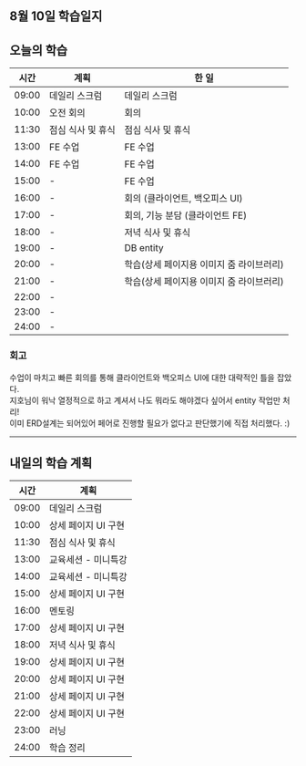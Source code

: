 ## 8월 10일 학습일지

## 오늘의 학습

| 시간  | 계획              | 한 일                                    |
| ----- | ----------------- | ---------------------------------------- |
| 09:00 | 데일리 스크럼     | 데일리 스크럼                            |
| 10:00 | 오전 회의         | 회의                                     |
| 11:30 | 점심 식사 및 휴식 | 점심 식사 및 휴식                        |
| 13:00 | FE 수업           | FE 수업                                  |
| 14:00 | FE 수업           | FE 수업                                  |
| 15:00 | -                 | FE 수업                                  |
| 16:00 | -                 | 회의 (클라이언트, 백오피스 UI)           |
| 17:00 | -                 | 회의, 기능 분담 (클라이언트 FE)          |
| 18:00 | -                 | 저녁 식사 및 휴식                        |
| 19:00 | -                 | DB entity                                |
| 20:00 | -                 | 학습(상세 페이지용 이미지 줌 라이브러리) |
| 21:00 | -                 | 학습(상세 페이지용 이미지 줌 라이브러리) |
| 22:00 | -                 |                                          |
| 23:00 | -                 |                                          |
| 24:00 | -                 |                                          |

### 회고

수업이 마치고 빠른 회의를 통해 클라이언트와 백오피스 UI에 대한 대략적인 틀을 잡았다.  
지호님이 워낙 열정적으로 하고 계셔서 나도 뭐라도 해야겠다 싶어서 entity 작업만 처리!  
이미 ERD설계는 되어있어 페어로 진행할 필요가 없다고 판단했기에 직접 처리했다. :)

---

## 내일의 학습 계획

| 시간  | 계획                |
| ----- | ------------------- |
| 09:00 | 데일리 스크럼       |
| 10:00 | 상세 페이지 UI 구현 |
| 11:30 | 점심 식사 및 휴식   |
| 13:00 | 교육세션 - 미니특강 |
| 14:00 | 교육세션 - 미니특강 |
| 15:00 | 상세 페이지 UI 구현 |
| 16:00 | 멘토링              |
| 17:00 | 상세 페이지 UI 구현 |
| 18:00 | 저녁 식사 및 휴식   |
| 19:00 | 상세 페이지 UI 구현 |
| 20:00 | 상세 페이지 UI 구현 |
| 21:00 | 상세 페이지 UI 구현 |
| 22:00 | 상세 페이지 UI 구현 |
| 23:00 | 러닝                |
| 24:00 | 학습 정리           |
